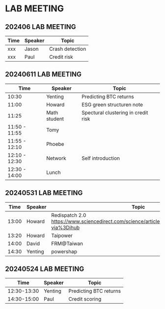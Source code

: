 # LAB MEETING


## 202406  LAB MEETING


| Time | Speaker | Topic |
|----|----|----|
| xxx |Jason | Crash detection|
| xxx | Paul | Credit risk |




## 20240611 LAB MEETING

| Time | Speaker | Topic |
|----|----|----|
| 10:30 | Yenting | Predicting BTC returns|
| 11:00 |Howard | ESG green structuren note|
| 11:25 | Math student | Spectural clustering in credit risk|
|11:50 - 11:55  | Tomy | 
| 11:55 - 12:10 | Phoebe |  
| 12:10 - 12:30 | Network| Self introduction | 
| 12:30 - 14:00 | Lunch | 


## 20240531 LAB MEETING


| Time | Speaker | Topic |
|----|----|----|
|13:00	| Howard	| Redispatch 2.0 https://www.sciencedirect.com/science/article/pii/S0306261923017154?via%3Dihub |
|13:20	| Howard	| Taipower |
|14:00 |	David	| FRM@Taiwan|
|14:30	| Yenting	| powershap|

 
## 20240524 LAB MEETING

| Time | Speaker | Topic |
|----|----|----|
|12:30-13:30|	Yenting	| Predicting BTC returns|
|14:30-15:00|	Paul	| Credit scoring|

